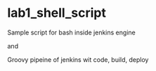 # lab1_shell_script

Sample script for bash inside jenkins engine 

and

Groovy pipeine of jenkins wit code, build, deploy
